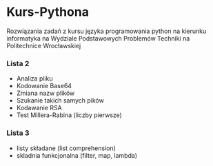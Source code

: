 # Kurs-Pythona
Rozwiązania zadań z kursu języka programowania python na kierunku informatyka na Wydziale Podstawowych Problemów Techniki na Politechnice Wrocławskiej

### Lista 2
- Analiza pliku
- Kodowanie Base64
- Zmiana nazw plików
- Szukanie takich samych pików
- Kodawanie RSA
- Test Millera-Rabina (liczby pierwsze)

### Lista 3
- listy składane (list comprehension)
- skladnia funkcjonalna (filter, map, lambda)
